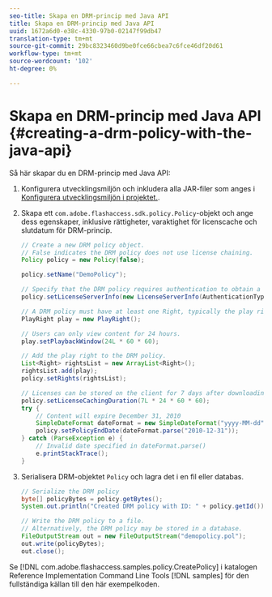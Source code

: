 ```yaml
---
seo-title: Skapa en DRM-princip med Java API
title: Skapa en DRM-princip med Java API
uuid: 1672a6d0-e38c-4330-97b0-02147f99db47
translation-type: tm+mt
source-git-commit: 29bc8323460d9be0fce66cbea7c6fce46df20d61
workflow-type: tm+mt
source-wordcount: '102'
ht-degree: 0%

---
```



# Skapa en DRM-princip med Java API {#creating-a-drm-policy-with-the-java-api}

Så här skapar du en DRM-princip med Java API:

1. Konfigurera utvecklingsmiljön och inkludera alla JAR-filer som anges i [Konfigurera utvecklingsmiljön i projektet.](../../protecting-content/setting-up-the-sdk/setup-dev-env.md).
1. Skapa ett `com.adobe.flashaccess.sdk.policy.Policy`-objekt och ange dess egenskaper, inklusive rättigheter, varaktighet för licenscache och slutdatum för DRM-princip.

   ```java
   // Create a new DRM policy object.  
   // False indicates the DRM policy does not use license chaining.  
   Policy policy = new Policy(false);  
   
   policy.setName("DemoPolicy");  
   
   // Specify that the DRM policy requires authentication to obtain a license.  
   policy.setLicenseServerInfo(new LicenseServerInfo(AuthenticationType.UsernamePassword));  
   
   // A DRM policy must have at least one Right, typically the play right  
   PlayRight play = new PlayRight();  
   
   // Users can only view content for 24 hours.  
   play.setPlaybackWindow(24L * 60 * 60);  
   
   // Add the play right to the DRM policy.  
   List<Right> rightsList = new ArrayList<Right>();  
   rightsList.add(play);  
   policy.setRights(rightsList);  
   
   // Licenses can be stored on the client for 7 days after downloading  
   policy.setLicenseCachingDuration(7L * 24 * 60 * 60);  
   try {  
       // Content will expire December 31, 2010  
       SimpleDateFormat dateFormat = new SimpleDateFormat("yyyy-MM-dd");  
       policy.setPolicyEndDate(dateFormat.parse("2010-12-31"));  
   } catch (ParseException e) {  
       // Invalid date specified in dateFormat.parse()  
       e.printStackTrace();  
   } 
   ```

1. Serialisera DRM-objektet `Policy` och lagra det i en fil eller databas.

   ```java
   // Serialize the DRM policy  
   byte[] policyBytes = policy.getBytes();  
   System.out.println("Created DRM policy with ID: " + policy.getId());  
   
   // Write the DRM policy to a file.   
   // Alternatively, the DRM policy may be stored in a database.  
   FileOutputStream out = new FileOutputStream("demopolicy.pol");  
   out.write(policyBytes);  
   out.close(); 
   ```

Se [!DNL com.adobe.flashaccess.samples.policy.CreatePolicy] i katalogen Reference Implementation Command Line Tools [!DNL samples] för den fullständiga källan till den här exempelkoden.
